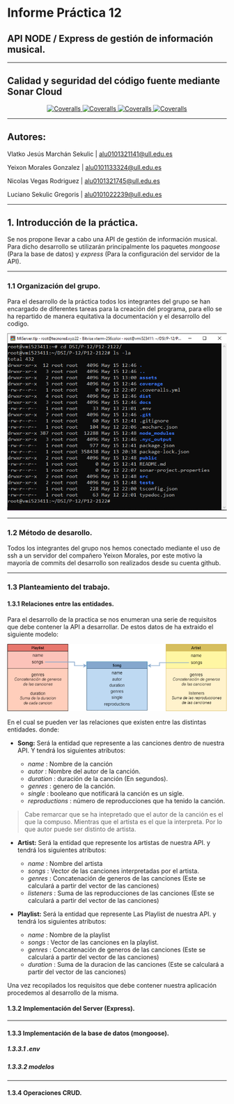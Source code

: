 # Informe Práctica 12
## API NODE / Express de gestión de información musical.

---

## Calidad y seguridad del código fuente mediante Sonar Cloud

<p align="center">
    <a href="">
        <img alt="Coveralls" src="">
    </a>
    <a href="">
        <img alt="Coveralls" src="">
    </a>
    <a href="">
        <img alt="Coveralls" src="">
    </a>
    <a href="">
        <img alt="Coveralls" src="">
    </a>
</p>

---

## Autores: 

Vlatko Jesús Marchán Sekulic | alu0101321141@ull.edu.es

Yeixon Morales Gonzalez | alu0101133324@ull.edu.es

Nicolas Vegas Rodriguez | alu0101321745@ull.edu.es

Luciano Sekulic Gregoris | alu0101022239@ull.edu.es

---

## 1. Introducción de la práctica.

Se nos propone llevar a cabo una API de gestión de información musical. Para dicho desarrollo se utilizarán principalmente los paquetes _mongoose_ (Para la base de datos) y _express_ (Para la configuración del servidor de la API).

---

### 1.1 Organización del grupo.

Para el desarrollo de la práctica todos los integrantes del grupo se han encargado de diferentes tareas para la creación del programa, para ello se ha repartido de manera equitativa la documentación y el desarrollo del codigo.

![Consola](./assets/imagen1.png)

---

### 1.2 Método de desarollo.

Todos los integrantes del grupo nos hemos conectado mediante el uso de ssh a un servidor del compañero Yeixon Morales, por este motivo la mayoría de commits del desarrollo son realizados desde su cuenta github.

---

### 1.3 Planteamiento del trabajo.

#### 1.3.1 Relaciones entre las entidades.

Para el desarrollo de la practica se nos enumeran una serie de requisitos que debe contener la API a desarrollar. De estos datos de ha extraido el siguiente modelo:

![Relaciones](./assets/imagen2.png)

En el cual se pueden ver las relaciones que existen entre las distintas entidades. donde:

* __Song:__ Será la entidad que represente a las canciones dentro de nuestra API. Y tendrá los siguientes atributos:

   * _name_ : Nombre de la canción 
   * _autor_ : Nombre del autor de la canción.
   * _duration_ : duración de la canción (En segundos).
   * _genres_ : genero de la canción.
   * _single_ : booleano que notificará la canción es un sigle.
   * _reproductions_ : número de reproducciones que ha tenido la canción.

> Cabe remarcar que se ha intepretado que el autor de la canción es el que la compuso. 
> Mientras que el artista es el que la interpreta. Por lo que autor puede ser distinto de artista.

* __Artist:__ Será la entidad que represente los artistas de nuestra API. y tendrá los siguientes atributos:

   * _name_ : Nombre del artista
   * _songs_ : Vector de las canciones interpretadas por el artista.
   * _genres_ : Concatenación de generos de las canciones (Este se calculará a partir del vector de las canciones)
   * _listeners_ : Suma de las reproducciones de las canciones (Este se calculará a partir del vector de las canciones)

* __Playlist:__ Será la entidad que represente Las Playlist de nuestra API. y tendrá los siguientes atributos:

   * _name_ : Nombre de la playlist
   * _songs_ : Vector de las canciones en la playlist.
   * _genres_ : Concatenación de generos de las canciones (Este se calculará a partir del vector de las canciones)
   * _duration_ : Suma de la duracion de las canciones (Este se calculará a partir del vector de las canciones)

Una vez recopilados los requisitos que debe contener nuestra aplicación procedemos al desarrollo de la misma.

#### 1.3.2 Implementación del Server (Express).



---

#### 1.3.3 Implementación de la base de datos (mongoose).
##### 1.3.3.1 .env

##### 1.3.3.2 modelos

---
#### 1.3.4 Operaciones CRUD.